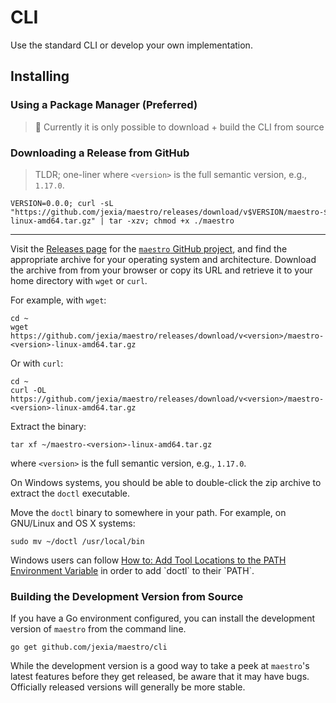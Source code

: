# CLI

Use the standard CLI or develop your own implementation.

## Installing

### Using a Package Manager (Preferred)

> 🚧 Currently it is only possible to download + build the CLI from source

### Downloading a Release from GitHub

> TLDR; one-liner where `<version>` is the full semantic version, e.g., `1.17.0`.

```
VERSION=0.0.0; curl -sL "https://github.com/jexia/maestro/releases/download/v$VERSION/maestro-$VERSION-linux-amd64.tar.gz" | tar -xzv; chmod +x ./maestro
```

---

Visit the [Releases
page](https://github.com/jexia/maestro/releases) for the
[`maestro` GitHub project](https://github.com/jexia/maestro), and find the
appropriate archive for your operating system and architecture.
Download the archive from from your browser or copy its URL and
retrieve it to your home directory with `wget` or `curl`.

For example, with `wget`:

```
cd ~
wget https://github.com/jexia/maestro/releases/download/v<version>/maestro-<version>-linux-amd64.tar.gz
```

Or with `curl`:

```
cd ~
curl -OL https://github.com/jexia/maestro/releases/download/v<version>/maestro-<version>-linux-amd64.tar.gz
```

Extract the binary:

```
tar xf ~/maestro-<version>-linux-amd64.tar.gz
```

where `<version>` is the full semantic version, e.g., `1.17.0`.

On Windows systems, you should be able to double-click the zip archive to extract the `doctl` executable.

Move the `doctl` binary to somewhere in your path. For example, on GNU/Linux and OS X systems:

```
sudo mv ~/doctl /usr/local/bin
```

Windows users can follow [How to: Add Tool Locations to the PATH Environment Variable](https://msdn.microsoft.com/en-us/library/office/ee537574(v=office.14).aspx) in order to add `doctl` to their `PATH`.

### Building the Development Version from Source

If you have a Go environment
configured, you can install the development version of `maestro` from
the command line.

```
go get github.com/jexia/maestro/cli
```

While the development version is a good way to take a peek at
`maestro`'s latest features before they get released, be aware that it
may have bugs. Officially released versions will generally be more
stable.